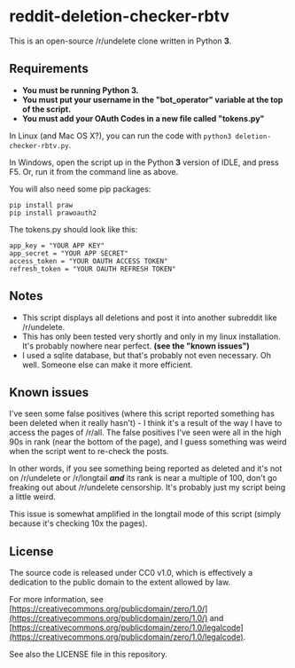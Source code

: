 reddit-deletion-checker-rbtv
=======================

This is an open-source /r/undelete clone written in Python **3**.

Requirements
------------

 - **You must be running Python 3.**
 - **You must put your username in the "bot_operator" variable at the top of the script.**
 - **You must add your OAuth Codes in a new file called "tokens.py"**

In Linux (and Mac OS X?), you can run the code with `python3 deletion-checker-rbtv.py`.

In Windows, open the script up in the Python **3** version of IDLE, and press F5. Or, run it from the command line as above.

You will also need some pip packages:  

    pip install praw
    pip install prawoauth2

The tokens.py should look like this:

    app_key = "YOUR APP KEY"
    app_secret = "YOUR APP SECRET"
    access_token = "YOUR OAUTH ACCESS TOKEN"
    refresh_token = "YOUR OAUTH REFRESH TOKEN"

Notes
-----

 - This script displays all deletions and post it into another subreddit like /r/undelete.
 - This has only been tested very shortly and only in my linux installation. It's probably nowhere near perfect. **(see the "known issues")**
 - I used a sqlite database, but that's probably not even necessary. Oh well. Someone else can make it more efficient.

Known issues
------------

I've seen some false positives (where this script reported something has been deleted when it really hasn't) - I think it's a result of the way I have to access the pages of /r/all. The false positives I've seen were all in the high 90s in rank (near the bottom of the page), and I guess something was weird when the script went to re-check the posts.

In other words, if you see something being reported as deleted and it's not on /r/undelete or /r/longtail ***and*** its rank is near a multiple of 100, don't go freaking out about /r/undelete censorship. It's probably just my script being a little weird.

This issue is somewhat amplified in the longtail mode of this script (simply because it's checking 10x the pages).


License
-------

The source code is released under CC0 v1.0, which is effectively a dedication to the public domain to the extent allowed by law.

For more information, see [https://creativecommons.org/publicdomain/zero/1.0/](https://creativecommons.org/publicdomain/zero/1.0/) and [https://creativecommons.org/publicdomain/zero/1.0/legalcode](https://creativecommons.org/publicdomain/zero/1.0/legalcode).

See also the LICENSE file in this repository.
